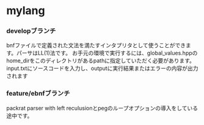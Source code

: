 # mylang
### developブランチ
bnfファイルで定義された文法を満たすインタプリタとして使うことができます。パーサはLL(1)法です。
お手元の環境で実行するには、global_values.hppのhome_dirをこのディレクトリがあるpathに指定していただく必要があります。
input.txtにソースコードを入力し、outputに実行結果またはエラーの内容が出力されます

### feature/ebnfブランチ
packrat parser with left reculusionとpegのループオプションの導入をしている途中です。
